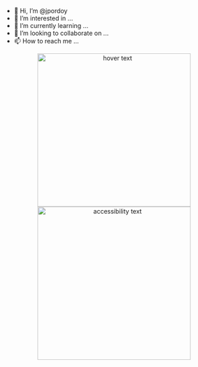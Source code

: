 - 👋 Hi, I’m @jpordoy
- 👀 I’m interested in ...
- 🌱 I’m currently learning ...
- 💞️ I’m looking to collaborate on ...
- 📫 How to reach me ...

<p align="center">
  <img src="https://cdn.ttgtmedia.com/visuals/searchSoftwareQuality/requirements_bestpractices/softwarequality_article_012.jpg" width="350" title="hover text">
  <img src="https://cdn.ttgtmedia.com/visuals/searchSoftwareQuality/requirements_bestpractices/softwarequality_article_012.jpg" width="350" alt="accessibility text">
</p>
